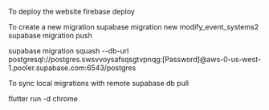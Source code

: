 To deploy the website
firebase deploy

To create a new migration
supabase migration new modify_event_systems2
supabase migration push

supabase migration squash --db-url postgresql://postgres.swsvvoysafsqsgtvpnqg:[Password]@aws-0-us-west-1.pooler.supabase.com:6543/postgres

To sync local migrations with remote
 supabase db pull

flutter run -d chrome